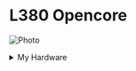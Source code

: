 # L380 Opencore
![Photo](https://github.com/user-attachments/assets/e3e2208e-8446-4ce2-a202-6b5e071836e5)
<details>
  <summary>My Hardware</summary>
  
| Category    | Component                             |
|-------------|---------------------------------------|
| CPU         | Intel Core i5-8350U                   |
| GPU         | Intel UHD Graphics 620                |
| SSD         | Intel 256GB M.2 SSD                   |
| Memory      | 16GB DDR4 2400Mhz                     |
| Camera      | 720p Camera                           |
| WiFi & BT   | Intel 18265 Wifi (Helipot)            |

</details>

